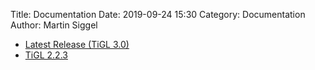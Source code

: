 Title: Documentation
Date: 2019-09-24 15:30
Category: Documentation
Author: Martin Siggel

 - [Latest Release (TiGL 3.0)](/doc/latest/index.html)
 - [TiGL 2.2.3](/doc/2.2.3/index.html)